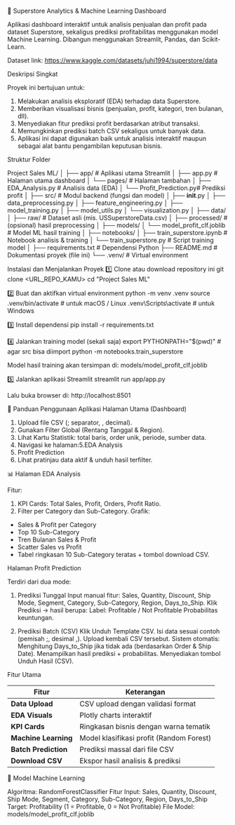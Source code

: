 🏪 Superstore Analytics & Machine Learning Dashboard

Aplikasi dashboard interaktif untuk analisis penjualan dan profit pada dataset Superstore, sekaligus prediksi profitabilitas menggunakan model Machine Learning.
Dibangun menggunakan Streamlit, Pandas, dan Scikit-Learn.

Dataset link: https://www.kaggle.com/datasets/juhi1994/superstore/data

Deskripsi Singkat

Proyek ini bertujuan untuk:
1. Melakukan analisis eksploratif (EDA) terhadap data Superstore.
2. Memberikan visualisasi bisnis (penjualan, profit, kategori, tren bulanan, dll).
3. Menyediakan fitur prediksi profit berdasarkan atribut transaksi.
4. Memungkinkan prediksi batch CSV sekaligus untuk banyak data.
5. Aplikasi ini dapat digunakan baik untuk analisis interaktif maupun sebagai alat bantu pengambilan keputusan bisnis.

Struktur Folder

Project Sales ML/
│
├── app/                        # Aplikasi utama Streamlit
│   ├── app.py                  # Halaman utama dashboard
│   └── pages/                  # Halaman tambahan
│       ├── EDA_Analysis.py     # Analisis data (EDA)
│       └── Profit_Prediction.py# Prediksi profit
│
├── src/                        # Modul backend (fungsi dan model)
│   ├── __init__.py
│   ├── data_preprocessing.py
│   ├── feature_engineering.py
│   ├── model_training.py
│   ├── model_utils.py
│   └── visualization.py
│
├── data/
│   ├── raw/                    # Dataset asli (mis. USSuperstoreData.csv)
│   ├── processed/              # (opsional) hasil preprocessing
│
├── models/
│   └── model_profit_clf.joblib # Model ML hasil training
│
├── notebooks/
│   ├── train_superstore.ipynb  # Notebook analisis & training
│   └── train_superstore.py     # Script training model
│
├── requirements.txt            # Dependensi Python
├── README.md                   # Dokumentasi proyek (file ini)
└── .venv/                      # Virtual environment


Instalasi dan Menjalankan Proyek
1️⃣ Clone atau download repository ini
git clone <URL_REPO_KAMU>
cd "Project Sales ML"

2️⃣ Buat dan aktifkan virtual environment
python -m venv .venv
source .venv/bin/activate       # untuk macOS / Linux
.venv\Scripts\activate          # untuk Windows

3️⃣ Install dependensi
pip install -r requirements.txt

4️⃣ Jalankan training model (sekali saja)
export PYTHONPATH="$(pwd)"      # agar src bisa diimport
python -m notebooks.train_superstore

Model hasil training akan tersimpan di:
models/model_profit_clf.joblib

5️⃣ Jalankan aplikasi Streamlit
streamlit run app/app.py

Lalu buka browser di:
http://localhost:8501

🧭 Panduan Penggunaan Aplikasi
Halaman Utama (Dashboard)
1. Upload file CSV (; separator, , decimal).
2. Gunakan Filter Global (Rentang Tanggal & Region).
3. Lihat Kartu Statistik: total baris, order unik, periode, sumber data.
4. Navigasi ke halaman:5.EDA Analysis
5. Profit Prediction
6. Lihat pratinjau data aktif & unduh hasil terfilter.

📊 Halaman EDA Analysis

Fitur:
1. KPI Cards: Total Sales, Profit, Orders, Profit Ratio.
2. Filter per Category dan Sub-Category.
Grafik:
- Sales & Profit per Category
- Top 10 Sub-Category
- Tren Bulanan Sales & Profit
- Scatter Sales vs Profit
- Tabel ringkasan 10 Sub-Category teratas + tombol download CSV.

Halaman Profit Prediction

Terdiri dari dua mode:

1. Prediksi Tunggal
Input manual fitur:
Sales, Quantity, Discount, Ship Mode, Segment, Category, Sub-Category, Region, Days_to_Ship.
Klik Prediksi → hasil berupa:
Label: Profitable / Not Profitable
Probabilitas keuntungan.

2. Prediksi Batch (CSV)
Klik Unduh Template CSV.
Isi data sesuai contoh (pemisah ;, desimal ,).
Upload kembali CSV tersebut.
Sistem otomatis:
Menghitung Days_to_Ship jika tidak ada (berdasarkan Order & Ship Date).
Menampilkan hasil prediksi + probabilitas.
Menyediakan tombol Unduh Hasil (CSV).

Fitur Utama

| Fitur                | Keterangan                               |
| -------------------- | ---------------------------------------- |
| **Data Upload**      | CSV upload dengan validasi format        |
| **EDA Visuals**      | Plotly charts interaktif                 |
| **KPI Cards**        | Ringkasan bisnis dengan warna tematik    |
| **Machine Learning** | Model klasifikasi profit (Random Forest) |
| **Batch Prediction** | Prediksi massal dari file CSV            |
| **Download CSV**     | Ekspor hasil analisis & prediksi         |

🧠 Model Machine Learning

Algoritma: RandomForestClassifier
Fitur Input:
Sales, Quantity, Discount, Ship Mode, Segment, Category, Sub-Category, Region, Days_to_Ship
Target: Profitability (1 = Profitable, 0 = Not Profitable)
File Model: models/model_profit_clf.joblib